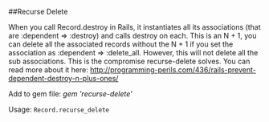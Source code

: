 ##Recurse Delete

When you call Record.destroy in Rails, it instantiates all its associations (that are :dependent => :destroy) and calls destroy on each. This is an N + 1, you can delete all the associated records without the N + 1 if you set the association as :dependent => :delete_all. However, this will not delete all the sub associations. This is the compromise recurse-delete solves. You can read more about it here: http://programming-perils.com/436/rails-prevent-dependent-destroy-n-plus-ones/

Add to gem file: *gem 'recurse-delete'*

Usage: `Record.recurse_delete`